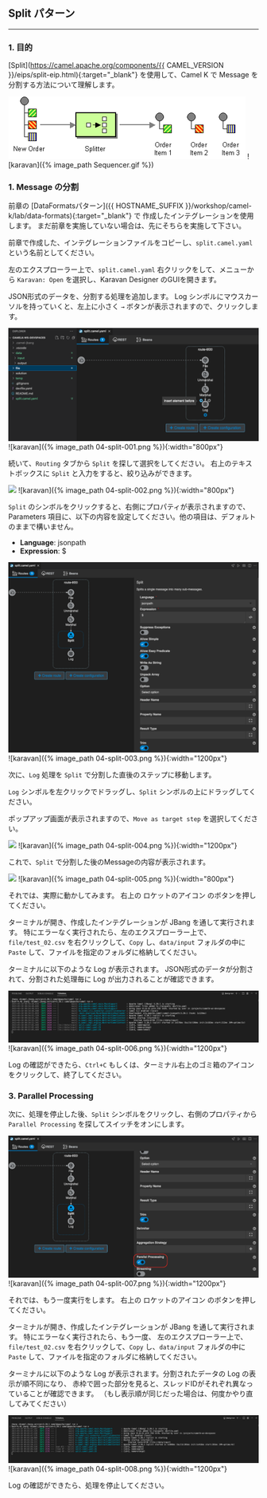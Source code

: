 ## Split パターン
---

### 1. 目的

[Split](https://camel.apache.org/components/{{ CAMEL_VERSION }}/eips/split-eip.html){:target="_blank"} を使用して、Camel K で Message を分割する方法について理解します。

![](images/Sequencer.gif)
![karavan]({% image_path Sequencer.gif %})

### 1. Message の分割

前章の [DataFormatsパターン]({{ HOSTNAME_SUFFIX }}/workshop/camel-k/lab/data-formats){:target="_blank"} で 作成したインテグレーションを使用します。
まだ前章を実施していない場合は、先にそちらを実施して下さい。

前章で作成した、インテグレーションファイルをコピーし、`split.camel.yaml` という名前としてください。

左のエクスプローラー上で、`split.camel.yaml` 右クリックをして、メニューから `Karavan: Open` を選択し、Karavan Designer のGUIを開きます。

JSON形式のデータを、分割する処理を追加します。
Log シンボルにマウスカーソルを持っていくと、左上に小さく `→` ボタンが表示されますので、クリックします。

![](images/04-split-001.png)
![karavan]({% image_path 04-split-001.png %}){:width="800px"}

続いて、`Routing` タブから `Split` を探して選択をしてください。
右上のテキストボックスに `Split` と入力をすると、絞り込みができます。

![](images/04-split-002.png)
![karavan]({% image_path 04-split-002.png %}){:width="800px"}

`Split` のシンボルをクリックすると、右側にプロパティが表示されますので、
Parameters 項目に、以下の内容を設定してください。他の項目は、デフォルトのままで構いません。

* **Language**: jsonpath
* **Expression**: $

![](images/04-split-003.png)
![karavan]({% image_path 04-split-003.png %}){:width="1200px"}

次に、`Log` 処理を `Split` で分割した直後のステップに移動します。

`Log` シンボルを左クリックでドラッグし、`Split` シンボルの上にドラッグしてください。

ポップアップ画面が表示されますので、`Move as target step` を選択してください。

![](images/04-split-004.png)
![karavan]({% image_path 04-split-004.png %}){:width="1200px"}

これで、`Split` で分割した後のMessageの内容が表示されます。

![](images/04-split-005.png)
![karavan]({% image_path 04-split-005.png %}){:width="800px"}

それでは、実際に動かしてみます。
右上の ロケットのアイコン のボタンを押してください。

ターミナルが開き、作成したインテグレーションが JBang を通して実行されます。
特にエラーなく実行されたら、左のエクスプローラー上で、`file/test_02.csv` を右クリックして、`Copy` し、`data/input` フォルダの中に `Paste` して、ファイルを指定のフォルダに格納してください。

ターミナルに以下のような Log が表示されます。
JSON形式のデータが分割されて、分割された処理毎に Log が出力されることが確認できます。

![](images/04-split-006.png)
![karavan]({% image_path 04-split-006.png %}){:width="1200px"}

Log の確認ができたら、`Ctrl+C` もしくは、ターミナル右上のゴミ箱のアイコンをクリックして、終了してください。

### 3. Parallel Processing

次に、処理を停止した後、`Split` シンボルをクリックし、右側のプロパティから `Parallel Processing` を探してスイッチをオンにします。

![](images/04-split-007.png)
![karavan]({% image_path 04-split-007.png %}){:width="1200px"}

それでは、もう一度実行をします。
右上の ロケットのアイコン のボタンを押してください。

ターミナルが開き、作成したインテグレーションが JBang を通して実行されます。
特にエラーなく実行されたら、もう一度、 左のエクスプローラー上で、`file/test_02.csv` を右クリックして、`Copy` し、`data/input` フォルダの中に `Paste` して、ファイルを指定のフォルダに格納してください。

ターミナルに以下のような Log が表示されます。分割されたデータの Log の表示が順不同になり、
赤枠で囲った部分を見ると、スレッドIDがそれぞれ異なっていることが確認できます。
（もし表示順が同じだった場合は、何度かやり直してみてください）

![](images/04-split-008.png)
![karavan]({% image_path 04-split-008.png %}){:width="1200px"}

Log の確認ができたら、処理を停止してください。
